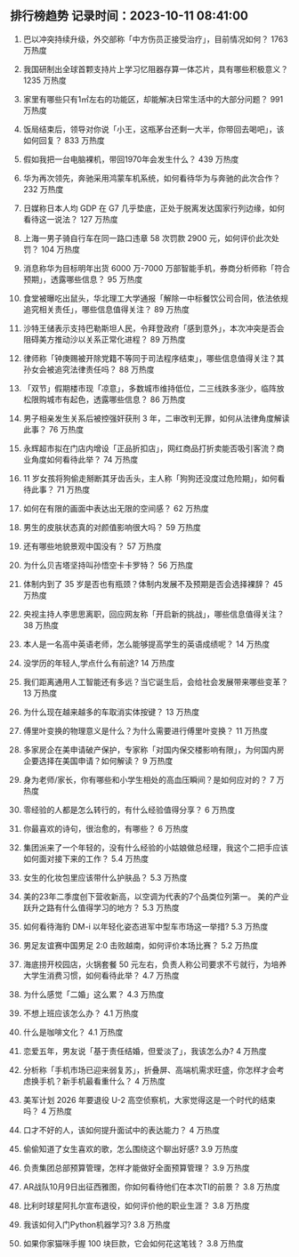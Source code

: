 
## 排行榜趋势 记录时间：2023-10-11 08:41:00
  
  1. 巴以冲突持续升级，外交部称「中方伤员正接受治疗」，目前情况如何？ 1763 万热度
    
  2. 我国研制出全球首颗支持片上学习忆阻器存算一体芯片，具有哪些积极意义？ 1235 万热度
    
  3. 家里有哪些只有1㎡左右的功能区，却能解决日常生活中的大部分问题？ 991 万热度
    
  4. 饭局结束后，领导对你说「小王，这瓶茅台还剩一大半，你带回去喝吧」，该如何回复？ 833 万热度
    
  5. 假如我把一台电脑裸机，带回1970年会发生什么？ 439 万热度
    
  6. 华为再次领先，奔驰采用鸿蒙车机系统，如何看待华为与奔驰的此次合作？ 232 万热度
    
  7. 日媒称日本人均 GDP 在 G7 几乎垫底，正处于脱离发达国家行列边缘，如何看待这一说法？ 127 万热度
    
  8. 上海一男子骑自行车在同一路口违章 58 次罚款 2900 元，如何评价此次处罚？ 104 万热度
    
  9. 消息称华为目标明年出货 6000 万-7000 万部智能手机，券商分析师称「符合预期」，透露哪些信息？ 95 万热度
    
  10. 食堂被曝吃出鼠头，华北理工大学通报「解除一中标餐饮公司合同，依法依规追究相关责任」，哪些信息值得关注？ 89 万热度
    
  11. 沙特王储表示支持巴勒斯坦人民，令拜登政府「感到意外」，本次冲突是否会阻碍美方推动沙以关系正常化进程？ 89 万热度
    
  12. 律师称「钟庚赐被开除党籍不等同于司法程序结束」，哪些信息值得关注？其孙女会被追究法律责任吗？ 88 万热度
    
  13. 「双节」假期楼市现「凉意」，多数城市维持低位，二三线跌多涨少，临阵放松限购城市有起色，透露哪些信息？ 86 万热度
    
  14. 男子相亲发生关系后被控强奸获刑 3 年，二审改判无罪，如何从法律角度解读此事？ 76 万热度
    
  15. 永辉超市拟在门店内增设「正品折扣店」，网红商品打折卖能否吸引客流？商业角度如何看待此举？ 74 万热度
    
  16. 11 岁女孩将狗偷走掰断其牙齿舌头，主人称「狗狗还没度过危险期」，如何看待此事？ 71 万热度
    
  17. 如何在有限的画面中表达出无限的空间感？ 62 万热度
    
  18. 男生的皮肤状态真的对颜值影响很大吗？ 59 万热度
    
  19. 还有哪些地貌景观中国没有？ 57 万热度
    
  20. 为什么贝吉塔坚持叫孙悟空卡卡罗特？ 56 万热度
    
  21. 体制内到了 35 岁是否也有瓶颈？体制内发展不及预期是否会选择裸辞？ 45 万热度
    
  22. 央视主持人李思思离职，回应网友称「开启新的挑战」，哪些信息值得关注？ 38 万热度
    
  23. 本人是一名高中英语老师，怎么能够提高学生的英语成绩呢？ 14 万热度
    
  24. 没学历的年轻人,学点什么有前途? 14 万热度
    
  25. 我们距离通用人工智能还有多远？当它诞生后，会给社会发展带来哪些变革？ 13 万热度
    
  26. 为什么现在越来越多的车取消实体按键？ 13 万热度
    
  27. 傅里叶变换的物理意义是什么？为什么需要进行傅里叶变换？ 11 万热度
    
  28. 多家房企在美申请破产保护，专家称「对国内保交楼影响有限」，为何国内房企要选择在美国申请？如何解读？ 9 万热度
    
  29. 身为老师/家长，你有哪些和小学生相处的高血压瞬间？是如何应对的？ 7 万热度
    
  30. 零经验的人都是怎么转行的，有什么经验值得分享？ 6 万热度
    
  31. 你最喜欢的诗句，很治愈的，有哪些？ 6 万热度
    
  32. 集团派来了一个年轻的，没有什么经验的小姑娘做总经理，我这个二把手应该如何面对接下来的工作？ 5.4 万热度
    
  33. 女生的化妆包里应该带什么护肤品？ 5.3 万热度
    
  34. 美的23年二季度创下营收新高，以空调为代表的7个品类位列第一。 美的产业跃升之路有什么值得学习的地方？ 5.3 万热度
    
  35. 如何看待海豹 DM-i 以年轻化姿态进军中型车市场这一举措? 5.3 万热度
    
  36. 男足友谊赛中国男足 2:0 击败越南，如何评价本场比赛？ 5.2 万热度
    
  37. 海底捞开校园店，火锅套餐 50 元左右，负责人称公司要求不亏就行，为培养大学生消费习惯，如何看待此举？ 4.7 万热度
    
  38. 为什么感觉「二婚」这么累？ 4.3 万热度
    
  39. 不想上班应该怎么办？ 4.1 万热度
    
  40. 什么是咖啡文化？ 4.1 万热度
    
  41. 恋爱五年，男友说「基于责任结婚，但爱淡了」，我该怎么办? 4 万热度
    
  42. 分析称「手机市场已迎来弱复苏」，折叠屏、高端机需求旺盛，你怎样才会考虑换手机？新手机最看重什么？ 4 万热度
    
  43. 美军计划 2026 年要退役 U-2 高空侦察机，大家觉得这是一个时代的结束吗？ 4 万热度
    
  44. 口才不好的人，该如何提升面试中的表达能力？ 4 万热度
    
  45. 偷偷知道了女生喜欢的歌，怎么围绕这个聊出好感? 3.9 万热度
    
  46. 负责集团总部预算管理，怎样才能做好全面预算管理？ 3.9 万热度
    
  47. AR战队10月9日出征西雅图，你如何看待他们在本次TI的前景？ 3.8 万热度
    
  48. 比利时球星阿扎尔宣布退役，如何评价他的职业生涯？ 3.8 万热度
    
  49. 我该如何入门Python机器学习? 3.8 万热度
    
  50. 如果你家猫咪手握 100 块巨款，它会如何花这笔钱？ 3.8 万热度
    